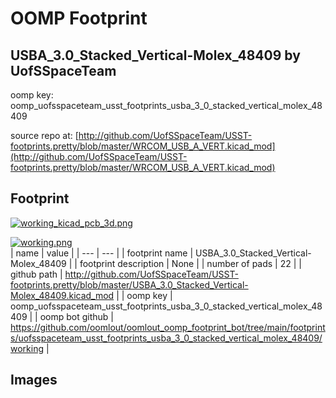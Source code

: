 # OOMP Footprint  
## USBA_3.0_Stacked_Vertical-Molex_48409  by UofSSpaceTeam  
  
oomp key: oomp_uofsspaceteam_usst_footprints_usba_3_0_stacked_vertical_molex_48409  
  
source repo at: [http://github.com/UofSSpaceTeam/USST-footprints.pretty/blob/master/WRCOM_USB_A_VERT.kicad_mod](http://github.com/UofSSpaceTeam/USST-footprints.pretty/blob/master/WRCOM_USB_A_VERT.kicad_mod)  
## Footprint  
  
[![working_kicad_pcb_3d.png](working_kicad_pcb_3d_600.png)](working_kicad_pcb_3d.png)  
  
[![working.png](working_600.png)](working.png)  
| name | value | 
| --- | --- | 
| footprint name | USBA_3.0_Stacked_Vertical-Molex_48409 | 
| footprint description | None | 
| number of pads | 22 | 
| github path | http://github.com/UofSSpaceTeam/USST-footprints.pretty/blob/master/USBA_3.0_Stacked_Vertical-Molex_48409.kicad_mod | 
| oomp key | oomp_uofsspaceteam_usst_footprints_usba_3_0_stacked_vertical_molex_48409 | 
| oomp bot github | https://github.com/oomlout/oomlout_oomp_footprint_bot/tree/main/footprints/uofsspaceteam_usst_footprints_usba_3_0_stacked_vertical_molex_48409/working | 
## Images  

